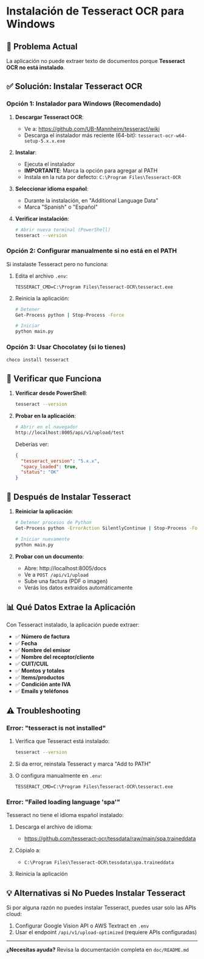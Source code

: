 # Instalación de Tesseract OCR para Windows

## 🚨 Problema Actual

La aplicación no puede extraer texto de documentos porque **Tesseract OCR no está instalado**.

## ✅ Solución: Instalar Tesseract OCR

### **Opción 1: Instalador para Windows (Recomendado)**

1. **Descargar Tesseract OCR**:
   - Ve a: https://github.com/UB-Mannheim/tesseract/wiki
   - Descarga el instalador más reciente (64-bit): `tesseract-ocr-w64-setup-5.x.x.exe`

2. **Instalar**:
   - Ejecuta el instalador
   - **IMPORTANTE**: Marca la opción para agregar al PATH
   - Instala en la ruta por defecto: `C:\Program Files\Tesseract-OCR`

3. **Seleccionar idioma español**:
   - Durante la instalación, en "Additional Language Data"
   - Marca "Spanish" o "Español"

4. **Verificar instalación**:
   ```bash
   # Abrir nueva terminal (PowerShell)
   tesseract --version
   ```

### **Opción 2: Configurar manualmente si no está en el PATH**

Si instalaste Tesseract pero no funciona:

1. Edita el archivo `.env`:
   ```env
   TESSERACT_CMD=C:\Program Files\Tesseract-OCR\tesseract.exe
   ```

2. Reinicia la aplicación:
   ```bash
   # Detener
   Get-Process python | Stop-Process -Force
   
   # Iniciar
   python main.py
   ```

### **Opción 3: Usar Chocolatey (si lo tienes)**

```bash
choco install tesseract
```

## 🧪 Verificar que Funciona

1. **Verificar desde PowerShell**:
   ```bash
   tesseract --version
   ```

2. **Probar en la aplicación**:
   ```bash
   # Abrir en el navegador
   http://localhost:8005/api/v1/upload/test
   ```

   Deberías ver:
   ```json
   {
     "tesseract_version": "5.x.x",
     "spacy_loaded": true,
     "status": "OK"
   }
   ```

## 🚀 Después de Instalar Tesseract

1. **Reiniciar la aplicación**:
   ```bash
   # Detener procesos de Python
   Get-Process python -ErrorAction SilentlyContinue | Stop-Process -Force
   
   # Iniciar nuevamente
   python main.py
   ```

2. **Probar con un documento**:
   - Abre: http://localhost:8005/docs
   - Ve a `POST /api/v1/upload`
   - Sube una factura (PDF o imagen)
   - Verás los datos extraídos automáticamente

## 📊 Qué Datos Extrae la Aplicación

Con Tesseract instalado, la aplicación puede extraer:

- ✅ **Número de factura**
- ✅ **Fecha**
- ✅ **Nombre del emisor**
- ✅ **Nombre del receptor/cliente**
- ✅ **CUIT/CUIL**
- ✅ **Montos y totales**
- ✅ **Items/productos**
- ✅ **Condición ante IVA**
- ✅ **Emails y teléfonos**

## ⚠️ Troubleshooting

### Error: "tesseract is not installed"

1. Verifica que Tesseract está instalado:
   ```bash
   tesseract --version
   ```

2. Si da error, reinstala Tesseract y marca "Add to PATH"

3. O configura manualmente en `.env`:
   ```env
   TESSERACT_CMD=C:\Program Files\Tesseract-OCR\tesseract.exe
   ```

### Error: "Failed loading language 'spa'"

Tesseract no tiene el idioma español instalado:

1. Descarga el archivo de idioma:
   - https://github.com/tesseract-ocr/tessdata/raw/main/spa.traineddata

2. Cópialo a:
   - `C:\Program Files\Tesseract-OCR\tessdata\spa.traineddata`

3. Reinicia la aplicación

## 💡 Alternativas si No Puedes Instalar Tesseract

Si por alguna razón no puedes instalar Tesseract, puedes usar solo las APIs cloud:

1. Configurar Google Vision API o AWS Textract en `.env`
2. Usar el endpoint `/api/v1/upload-optimized` (requiere APIs configuradas)

---

**¿Necesitas ayuda?** Revisa la documentación completa en `doc/README.md`

